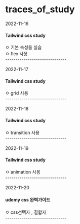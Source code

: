 # traces_of_study

2022-11-16
<h4>Tailwind css study</h4>
ㅇ 기본 속성들 실습<br>
ㅇ flex 사용  <br>------------------------------<br>

2022-11-17
<h4>Tailwind css study</h4>
ㅇ grid 사용 <br>------------------------------<br>

2022-11-18
<h4>Tailwind css study</h4>
ㅇ transition 사용 <br>------------------------------<br>

2022-11-19
<h4>Tailwind css study</h4>
ㅇ  animation 사용 <br>------------------------------<br>

2022-11-20
<h4>udemy css 완벽가이드</h4>
ㅇ  css선택자 , 결합자  <br>------------------------------<br>
